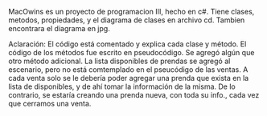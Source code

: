 MacOwins es un proyecto de programacion III, hecho en c#. Tiene clases, metodos, propiedades, y el diagrama de clases en archivo cd. Tambien encontrara el diagrama en jpg.

Aclaración: El código está comentado y explica cada clase y método.
            El código de los métodos fue escrito en pseudocódigo.
            Se agregó algún que otro método adicional.
            La lista disponibles de prendas se agregó al escenario, pero no está comtemplado en el pseucódigo de las ventas. A cada venta solo se le debería poder agregar una prenda que exista en la lista de disponibles, y de ahí tomar la información de la misma. De lo contrario, se estaría creando una prenda nueva, con toda su info., cada vez que cerramos una venta.
